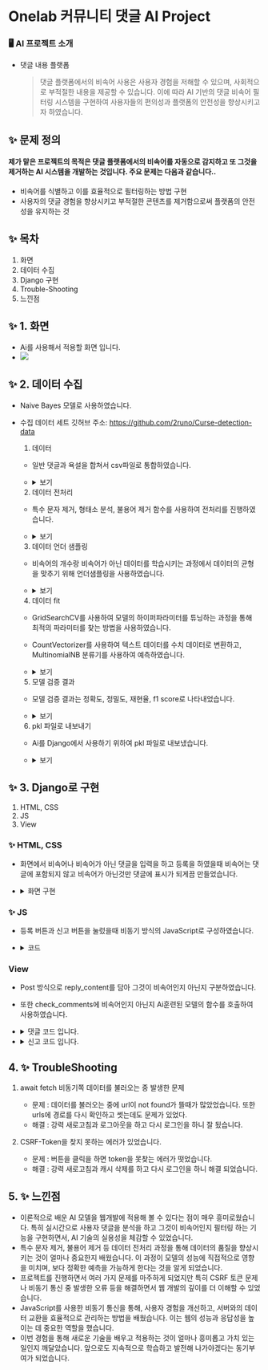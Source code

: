 # Onelab 커뮤니티 댓글 AI Project

<h3>🖥️ AI 프로젝트 소개</h3>

- 댓글 내용 플랫폼
  > 댓글 플랫폼에서의 비속어 사용은 사용자 경험을 저해할 수 있으며, 사회적으로 부적절한 내용을 제공할 수 있습니다.
  > 이에 따라 AI 기반의 댓글 비속어 필터링 시스템을 구현하여 사용자들의 편의성과 플랫폼의 안전성을 향상시키고자 하였습니다.

<h2> ✨ 문제 정의 </h2>

#### 제가 맡은 프로젝트의 목적은 댓글 플랫폼에서의 비속어를 자동으로 감지하고 또 그것을 제거하는 AI 시스템을 개발하는 것입니다. 주요 문제는 다음과 같습니다..
- 비속어를 식별하고 이를 효율적으로 필터링하는 방법 구현
- 사용자의 댓글 경험을 향상시키고 부적절한 콘텐츠를 제거함으로써 플랫폼의 안전성을 유지하는 것

## ✨ 목차
1. 화면
2. 데이터 수집
3. Django 구현
4. Trouble-Shooting
5. 느낀점

## ✨ 1. 화면
- Ai를 사용해서 적용할 화면 입니다.
- <img src="https://github.com/onelab-server-ai/onelab-ai/assets/129862668/52323e32-fe97-415d-b75b-6d9c06cdc498">
  

## ✨ 2. 데이터 수집
- Naive Bayes 모델로 사용하였습니다.
- 수집 데이터 세트 깃허브 주소: https://github.com/2runo/Curse-detection-data

  1. 데이터
  - 일반 댓글과 욕설을 합쳐서 csv파일로 통합하였습니다.
  -  <details>
       <summary>보기</summary>
      
       <img src="https://github.com/onelab-server-ai/onelab-ai/assets/129862668/5ac15f5e-a2d6-4a8a-a9a1-1b66a89c9067">
    </details>
   

  2. 데이터 전처리
  - 특수 문자 제거, 형태소 분석, 불용어 제거 함수를 사용하여 전처리를 진행하였습니다.
  - <details>
      <summary>보기</summary>
    
      ```
        # 데이터 전처리 함수 정의
        def preprocess_text(text):
            # 특수 문자 제거
            text = re.sub(r'[^가-힣a-zA-Z0-9\s-]', '', text)
            text = re.sub(r'\s+', ' ', text).strip()
            # 형태소 분석
            words = text.split()
            # 불용어 제거
            text = ' '.join([word for word in words if word not in korean_stopwords])
            return text
        ```
  </details>
    

  3. 데이터 언더 샘플링
  - 비속어의 개수랑 비속어가 아닌 데이터를 학습시키는 과정에서 데이터의 균형을 맞추기 위해 언더샘플링을 사용하였습니다.
  - <details>
      <summary>보기</summary>
    
      <img src="https://github.com/onelab-server-ai/onelab-ai/assets/129862668/6fc44236-bc44-444a-996b-e26a0ca9e734">
    </details>  
    

  4. 데이터 fit
  - GridSearchCV를 사용하여 모델의 하이퍼파라미터를 튜닝하는 과정을 통해 최적의 파라미터를 찾는 방법을 사용하였습니다.
  - CountVectorizer를 사용하여 텍스트 데이터를 수치 데이터로 변환하고, MultinomialNB 분류기를 사용하여 예측하였습니다.
  - <details>
      <summary>보기</summary>
    
      <img src="https://github.com/onelab-server-ai/onelab-ai/assets/129862668/b5ebce7f-807f-4eaa-b07a-48a23cb5a79b">
    </details>  

    
  5. 모델 검증 결과
  - 모델 검증 결과는 정확도, 정밀도, 재현율, f1 score로 나타내었습니다.
  - <details>
      <summary>보기</summary>
    
      <img src="https://github.com/onelab-server-ai/onelab-ai/assets/129862668/ecbe713a-c3b2-46a5-a4a3-86cebc04c5f1">
    </details>  
    

  6. pkl 파일로 내보내기
  - Ai를 Django에서 사용하기 위하여 pkl 파일로 내보냈습니다.
  - <details>
      <summary>보기</summary>
    
      <img src="https://github.com/onelab-server-ai/onelab-ai/assets/129862668/bcaa911a-a8fc-4832-b988-f45b6916e756">
    </details> 
  
## ✨ 3. Django로 구현
1. HTML, CSS
2. JS
3. View

### ✨ HTML, CSS
- 화면에서 비속어나 비속어가 아닌 댓글을 입력을 하고 등록을 하였을때 비속어는 댓글에 포함되지 않고 비속어가 아닌것만 댓글에 표시가 되게끔 만들었습니다.
-  <details>
    <summary>화면 구현</summary>
    <img src="https://github.com/onelab-server-ai/onelab-ai/assets/129862668/600d7ce2-e6bb-4bf2-a15e-abb902a843db">
    
    - 댓글 내용을 입력을 하고 등록 버튼을 누르면 됩니다.<br> <br>
  </details>  
 

### ✨ JS
  - 등록 버튼과 신고 버튼을 눌렀을때 비동기 방식의 JavaScript로 구성하였습니다.
  - <details>
      <summary>코드</summary>
      <img src="https://github.com/onelab-server-ai/onelab-ai/assets/129862668/eaa9726a-1137-4622-988c-e5fd45a9776a">

      - 댓글 내용 입니다.

      <img src="https://github.com/onelab-server-ai/onelab-ai/assets/129862668/25de1085-d4cb-44a3-9ae4-e7c9c0ec0d55">
      
      - 신고 쪽 입니다.
  </details> 
 
  
### View <br>
  - Post 방식으로 reply_content를 담아 그것이 비속어인지 아닌지 구분하였습니다.
  - 또한 check_comments에 비속어인지 아닌지 Ai훈련된 모델의 함수를 호출하여 사용하였습니다.
  - <details>
      <summary>댓글 코드 입니다.</summary>
      <img src="https://github.com/onelab-server-ai/onelab-ai/assets/129862668/d0a09e70-f161-41a2-a6e6-9f7de0e62556">
      <img src="https://github.com/onelab-server-ai/onelab-ai/assets/129862668/2f9f8c5e-282b-43e7-9d79-a8fdb1f13731"> 
    </details>
    
  - <details>
      <summary>신고 코드 입니다.</summary>
      <img src="https://github.com/onelab-server-ai/onelab-ai/assets/129862668/7d8e06cc-02c0-48f4-a329-6e71f7c06edb">
    </details> 

## 4. ✨ TroubleShooting
1. await fetch 비동기쪽 데이터를 불러오는 중 발생한 문제
   - 문제 : 데이터를 불러오는 중에 url이 not found가 뜰때가 많았었습니다. 또한 urls에 경로를 다시 확인하고 썻는데도 문제가 있었다.
   - 해결 : 강력 새로고침과 로그아웃을 하고 다시 로그인을 하니 잘 됬습니다.

2. CSRF-Token을 찾지 못하는 에러가 있었습니다.
   - 문제 : 버튼을 클릭을 하면 token을 못찾는 에러가 떳었습니다.
   - 해결 : 강력 새로고침과 캐시 삭제를 하고 다시 로그인을 하니 해결 되었습니다.

## 5. ✨ 느낀점
- 이론적으로 배운 AI 모델을 웹개발에 적용해 볼 수 있다는 점이 매우 흥미로웠습니다. 특히 실시간으로 사용자 댓글을 분석을 하고 그것이 비속어인지 필터링 하는 기능을 구현하면서, AI 기술의 실용성을 체감할 수 있었습니다.
- 특수 문자 제거, 불용어 제거 등 데이터 전처리 과정을 통해 데이터의 품질을 향상시키는 것이 얼마나 중요한지 배웠습니다. 이 과정이 모델의 성능에 직접적으로 영향을 미치며, 보다 정확한 예측을 가능하게 한다는 것을 알게 되었습니다.
- 프로젝트를 진행하면서 여러 가지 문제를 마주하게 되었지만 특히 CSRF 토큰 문제나 비동기 통신 중 발생한 오류 등을 해결하면서 웹 개발의 깊이를 더 이해할 수 있었습니다.
- JavaScript를 사용한 비동기 통신을 통해, 사용자 경험을 개선하고, 서버와의 데이터 교환을 효율적으로 관리하는 방법을 배웠습니다. 이는 웹의 성능과 응답성을 높이는 데 중요한 역할을 했습니다.
- 이번 경험을 통해 새로운 기술을 배우고 적용하는 것이 얼마나 흥미롭고 가치 있는 일인지 깨달았습니다. 앞으로도 지속적으로 학습하고 발전해 나가야겠다는 동기부여가 되었습니다.
  
  

